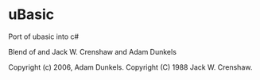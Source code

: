# uBasic
Port of ubasic into c#

Blend of and Jack W. Crenshaw and Adam Dunkels

Copyright (c) 2006, Adam Dunkels.
Copyright (C) 1988 Jack W. Crenshaw. 
